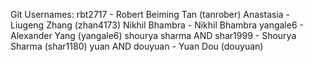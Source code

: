 Git Usernames:
rbt2717 - Robert Beiming Tan (tanrober)
Anastasia - Liugeng Zhang (zhan4173)
Nikhil Bhambra - Nikhil Bhambra
yangale6 - Alexander Yang (yangale6)
shourya sharma AND shar1999 - Shourya Sharma (shar1180)
yuan AND douyuan - Yuan Dou (douyuan)